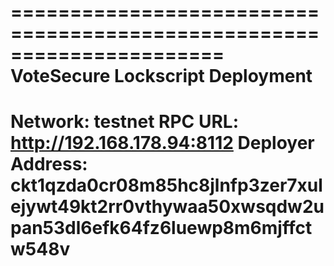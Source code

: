======================================================================
VoteSecure Lockscript Deployment
======================================================================
Network: testnet
RPC URL: http://192.168.178.94:8112
Deployer Address: ckt1qzda0cr08m85hc8jlnfp3zer7xulejywt49kt2rr0vthywaa50xwsqdw2upan53dl6efk64fz6luewp8m6mjffctw548v
======================================================================
